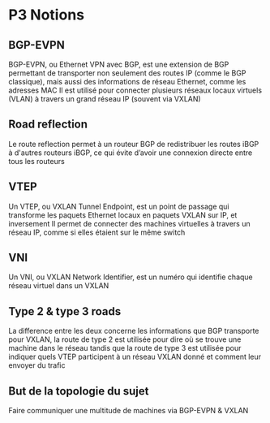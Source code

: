 # P3 Notions

## BGP-EVPN

BGP-EVPN, ou Ethernet VPN avec BGP, est une extension de BGP permettant de transporter non seulement des routes IP (comme le BGP classique), mais aussi des informations de réseau Ethernet, comme les adresses MAC
Il est utilisé pour connecter plusieurs réseaux locaux virtuels (VLAN) à travers un grand réseau IP (souvent via VXLAN)

## Road reflection

Le route reflection permet à un routeur BGP de redistribuer les routes iBGP à d'autres routeurs iBGP, ce qui évite d’avoir une connexion directe entre tous les routeurs

## VTEP

Un VTEP, ou VXLAN Tunnel Endpoint, est un point de passage qui transforme les paquets Ethernet locaux en paquets VXLAN sur IP, et inversement
Il permet de connecter des machines virtuelles à travers un réseau IP, comme si elles étaient sur le même switch

## VNI

Un VNI, ou VXLAN Network Identifier, est un numéro qui identifie chaque réseau virtuel dans un VXLAN

## Type 2 & type 3 roads

La difference entre les deux concerne les informations que BGP transporte pour VXLAN, la route de type 2 est utilisée pour dire où se trouve une machine dans le réseau tandis que la route de type 3 est utilisée pour indiquer quels VTEP participent à un réseau VXLAN donné et comment leur envoyer du trafic

## But de la topologie du sujet

Faire communiquer une multitude de machines via BGP-EVPN & VXLAN
